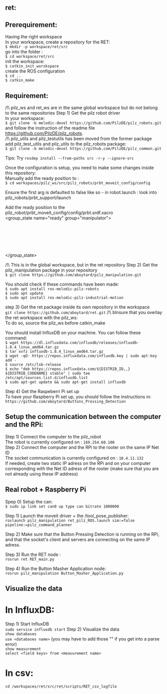 ## ret:
<!--For the RET project, this package provides the ROS driver testing device. It must be running while the Button Pressing Detection is running on a Raspberry Pi.-->

## Prerequirement:

Having the right workspace  
In your workspace, create a repository for the RET:  
`$ mkdir -p workspace/ret/src `  
go into the folder :  
`$ cd workspace/ret/src`  
init the workspace:  
`$ catkin_init_worskspace`  
create the ROS configuration  
`$ cd .. `  
`$ catkin_make`  

## Requirement:
/!\ pilz_ws and ret_ws are in the same global workspace but do not belong to the same repositories
Step 1) Get the pilz robot driver  
In your workspace:  
`$ git clone -b melodic-devel https://github.com/PilzDE/pilz_robots.git`  
and follow the instruction of the readme file https://github.com/PilzDE/pilz_robots.  
/!\ pilz_utils and pilz_testutils has been moved from the former package  
add pilz_test_utils and pilz_utils  to the pilz_robots package:  
`$ git clone -b melodic-devel https://github.com/PilzDE/pilz_common.git`  

Tips: Try `rosdep install --from-paths src -r-y --ignore-src`

Once the configuration is setup, you need to make some changes inside this repository:  
Manually add the ready position to :  
`$ cd workspaces/pilz_ws/src/pilz_robots/prbt_moveit_config/config`

Ensure the first arg is defaulted to false like so - <arg name="iso10218_support" default="false" /> in robot.launch : look into pilz_robots/prbt_support/launch   

Add the ready position to the pilz_robot/prbt_moveit_config/config/prbt.srdf.xacro  
<group_state name="ready" group="manipulator">  
        <joint name="prbt_joint_1" value="-1.5245" />  
        <joint name="prbt_joint_2" value="-0.26" />  
        <joint name="prbt_joint_3" value="1.26" />  
        <joint name="prbt_joint_4" value="1.60" />  
        <joint name="prbt_joint_5" value="0" />  
        <joint name="prbt_joint_6" value="0" />  
    </group_state>  

/!\ This is in the global workspace, but in the ret repository
Step 2) Get the pilz_manipulation package in your repository  
`$ git clone https://github.com/aboytard/pilz_manipulation.git`  

You should check if these commands have been made:  
`$ sudo apt install ros-melodic-pilz-robots`  
`$ sudo apt update`  
`$ sudo apt install ros-melodic-pilz-industrial-motion`  

step 3) Get the ret package inside its own repository in the workspace  
`git clone https://github.com/aboytard/ret.git`
/!\ bInsure that you overlay the ret workspace with the pilz_ws:  
To do so, source the pilz_ws before catkin_make  

You should install InfluxDB on your machine. You can follow these command:  
`$ wget https://dl.influxdata.com/influxdb/releases/influxdb-1.8.4_linux_amd64.tar.gz`  
`$ tar xvfz influxdb-1.8.4_linux_amd64.tar.gz`  
`$ wget -qO- https://repos.influxdata.com/influxdb.key | sudo apt-key add -`  
`$ source /etc/lsb-release`  
`$ echo "deb https://repos.influxdata.com/${DISTRIB_ID,,} ${DISTRIB_CODENAME} stable" | sudo tee /etc/apt/sources.list.d/influxdb.list`  
`$ sudo apt-get update && sudo apt-get install influxdb`  

Step 4) Get the Raspeberri Pi set up  
To have your Raspberry Pi set up, you should follow the instructions in:  
`https://github.com/aboytard/Buttons_Pressing_Detection`

## Setup the communication between the computer and the RPi:
Step 1) Connect the computer to the pilz_robot  
The robot is currently configured on : `169.254.60.100`  
Step 2) Connect the computer and the RPi to the rooter on the same IP Net ID  
The socket communication is currently configured on : `10.4.11.132`  
If needed, create two static IP adress on the RPi and on your computer corresponding with the Net ID adress of the rooter (make sure that you are not already using these IP address)  

## Real robot + Raspberry Pi 
Spep 0) Setup the can:  
`$ sudo ip link set can0 up type can bitrate 1000000`  

Step 1) Launch the moveit driver + the /tool_pose_publisher:  
`roslaunch pilz_manipulation ret_pilz_ROS.launch sim:=false pipeline:=pilz_command_planner`  

Step 2) Make sure that the Button Pressing Detection is running on the RPi, and that the socket's client and servers are connecting on the same IP adress.  

Step 3) Run the RET node :  
` rosrun ret RET_main.py `

Step 4) Run the Button Masher Application node:  
`rosrun pilz_manipulation Button_Masher_Application.py`


## Visualize the data
# In InfluxDB:
Step 1) Start InfluxDB  
`sudo service influxdb start`
Step 2) Visualize the data  
`show databases`  
`use <databases name>` (you may have to add those "" if you get into a parse error)  
`show measurement`  
`select <field keys> from <measurement name>`  
# In csv:  
`cd /workspaces/ret/src/ret/scripts/RET_csv_logfile`  




